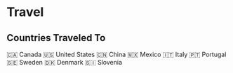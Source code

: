 # Travel

## Countries Traveled To

🇨🇦 Canada
🇺🇸 United States
🇨🇳 China
🇲🇽 Mexico
🇮🇹 Italy
🇵🇹 Portugal
🇸🇪 Sweden
🇩🇰 Denmark
🇸🇮 Slovenia
